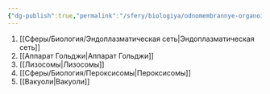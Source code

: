 ```yaml
---
{"dg-publish":true,"permalink":"/sfery/biologiya/odnomembrannye-organoidy/","tags":["Общаябиология"]}
---
```


1. [[Сферы/Биология/Эндоплазматическая сеть\|Эндоплазматическая сеть]]
2. [[Аппарат Гольджи\|Аппарат Гольджи]]
3. [[Лизосомы\|Лизосомы]]
4. [[Сферы/Биология/Пероксисомы\|Пероксисомы]]
5. [[Вакуоли\|Вакуоли]]